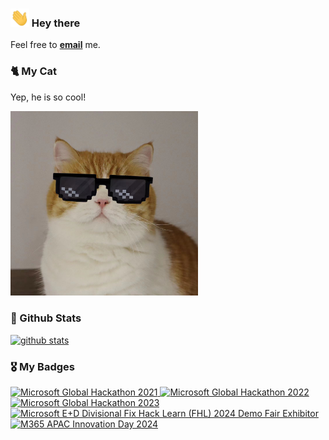 ### <img src="/images/wave.gif" width="30"> Hey there

Feel free to <a href="mailto:imchench@gmail.com"><b>email</b></a> me.

### 🐈 My Cat
Yep, he is so cool!

<img src="/images/mycat.jpg" width="300px" />

### 🧐 Github Stats
[![github stats](https://github-readme-stats.vercel.app/api?username=z1cheng&show_icons=true&theme=default)](https://github.com/anuraghazra/github-readme-stats)

### 🎖 My Badges
<!--START_SECTION:badges-->
<div>
  <a href="https://www.credly.com/badges/ee4432b7-f3e5-43be-bda4-54afd0043e51">
    <img src="https://images.credly.com/images/c29c7aef-da17-43ca-8c35-2778df197480/Hack-credly-badges-600px-participant.png" alt="Microsoft Global Hackathon 2021" width="150px" height="150px"/>
  </a>
  <a href="https://www.credly.com/badges/6f921d06-f9f8-45a9-945c-f1cadaaad7ae">
    <img src="https://images.credly.com/images/c7e9e836-0b6f-410d-b5fb-48297aa9c310/image.png" alt="Microsoft Global Hackathon 2022" width="150px" height="150px"/>
  </a>
  <a href="https://www.credly.com/badges/8a8dbf48-f2cc-4e68-9189-b205c404a64e">
    <img src="https://images.credly.com/images/690dd7e4-e88a-4e4e-8681-f3b9d1119b2e/image.png" alt="Microsoft Global Hackathon 2023" width="150px" height="150px"/>
  </a>
  <a href="https://www.credly.com/badges/e0ed3701-4ae4-43fe-93e0-aecb6b848f92">
    <img src="https://images.credly.com/images/9802ecde-bdce-42f3-b83b-8cd514121f31/image.png" alt="Microsoft E+D Divisional Fix Hack Learn (FHL) 2024 Demo Fair Exhibitor" width="150px" height="150px"/>
  </a>
  <a href="https://www.credly.com/badges/22e1be6e-3886-4af7-8c5f-c801c89a33b0">
    <img src="https://images.credly.com/images/6f551508-5228-49a8-987f-d944bf34d7ff/image.png" alt="M365 APAC Innovation Day 2024" width="150px" height="150px"/>
  </a>
</div>
<!--END_SECTION:badges-->
